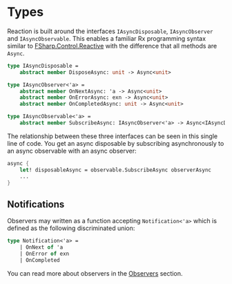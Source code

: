 # Types

Reaction is built around the interfaces `IAsyncDisposable`, `IAsyncObserver` and `IAsyncObservable`. This enables a familiar Rx programming syntax similar to [FSharp.Control.Reactive](http://fsprojects.github.io/FSharp.Control.Reactive/reference/fsharp-control-reactive-observablemodule.html) with the difference that all methods are `Async`.

```fs
type IAsyncDisposable =
    abstract member DisposeAsync: unit -> Async<unit>

type IAsyncObserver<'a> =
    abstract member OnNextAsync: 'a -> Async<unit>
    abstract member OnErrorAsync: exn -> Async<unit>
    abstract member OnCompletedAsync: unit -> Async<unit>

type IAsyncObservable<'a> =
    abstract member SubscribeAsync: IAsyncObserver<'a> -> Async<IAsyncDisposable>
```

The relationship between these three interfaces can be seen in this single line of code. You get an async disposable by subscribing asynchronously to an async observable with an async observer:

```fs
async {
    let! disposableAsync = observable.SubscribeAsync observerAsync
    ...
}
```

## Notifications

Observers may written as a function accepting `Notification<'a>` which is defined as the following discriminated union:

```fs
type Notification<'a> =
    | OnNext of 'a
    | OnError of exn
    | OnCompleted
```

You can read more about observers in the [Observers](./Observers.md) section.